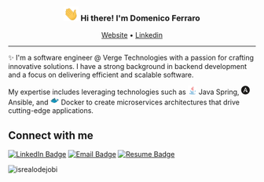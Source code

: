 <!-- Heading -->
<h3 align="center"><img src = "https://raw.githubusercontent.com/domferr/domferr/master/wave.gif" width = 30px> Hi there! I'm Domenico Ferraro</h3>

<!-- Profile Views 

<p align="left"> <img src="https://komarev.com/ghpvc/?username=domferr&label=Profile%20views&color=0e75b6&style=flat" alt="isrealodejobi" />
</p> -->

<p align="center">
  <a href="https://www.ferrarodomenico.com">Website</a> •
  <a href="https://www.linkedin.com/in/domferr/">Linkedin</a>
</p>

 <!-- About section -->

---
✨ I'm a software engineer @ Verge Technologies with a passion for crafting innovative solutions. I have a strong background in backend development and a focus on delivering efficient and scalable software. 

My expertise includes leveraging technologies such as <img src="https://raw.githubusercontent.com/devicons/devicon/master/icons/java/java-original.svg" alt="java" width="18" height="18"/> Java Spring, <img src="https://raw.githubusercontent.com/devicons/devicon/master/icons/ansible/ansible-original.svg" alt="ansible" width="18" height="18"/> Ansible, and <img src="https://raw.githubusercontent.com/devicons/devicon/master/icons/docker/docker-original.svg" alt="docker" width="18" height="18"/> Docker to create microservices architectures that drive cutting-edge applications.

<!-- Conecct section -->

<h2>Connect with me </h3>
    <p>
        <a href="https://linkedin.com/in/domferr"><img src="https://img.shields.io/badge/Domenico%20Ferraro%20-0A66C2?style=modern&amp;labelColor=0A66C2&amp;logo=LinkedIn&amp;link=https://linkedin.com/in/domferr" alt="LinkedIn Badge"></a> 
       <a href="mailto:ferraro.domenico125@gmail.com"><img src="https://img.shields.io/badge/Drop%20Email-white?style=modern&amp;labelColor=white&amp;logo=Gmail&amp;link=mailto:ferraro.domenico125@gmail.co" alt="Email Badge"></a>
<a href="https://ferrarodomenico.com/Domenico_Ferraro_Resume.pdf"><img src="https://img.shields.io/badge/Download%20CV-red?style=modern&amp;labelColor=red&amp;logo=Read.cv&amp;link=https://ferrarodomenico.com/Domenico_Ferraro_Resume.pdf" alt="Resume Badge"></a>
   </p>

<!-- Profile Views -->

<p align="left"> <img src="https://komarev.com/ghpvc/?username=domferr&label=Profile%20views&color=0e75b6&style=flat" alt="isrealodejobi" />
</p>
